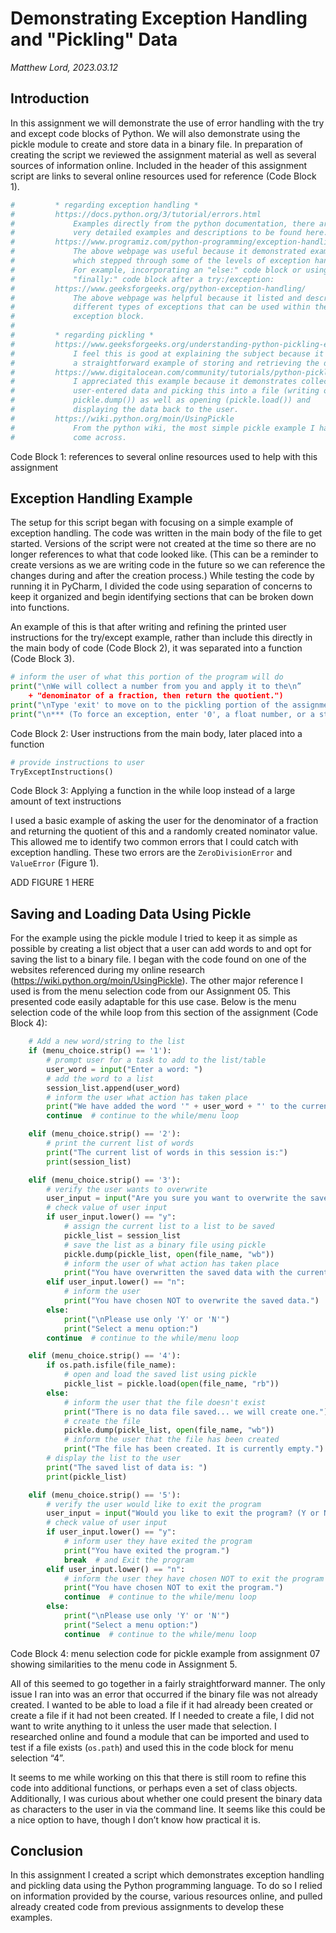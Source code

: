 # Demonstrating Exception Handling and "Pickling" Data
*Matthew Lord, 2023.03.12*

## Introduction

In this assignment we will demonstrate the use of error handling with the try and except code blocks of Python. We will also demonstrate using the pickle module to create and store data in a binary file. In preparation of creating the script we reviewed the assignment material as well as several sources of information online. Included in the header of this assignment script are links to several online resources used for reference (Code Block 1).

```python
#         * regarding exception handling *
#         https://docs.python.org/3/tutorial/errors.html
#             Examples directly from the python documentation, there are
#             very detailed examples and descriptions to be found here.
#         https://www.programiz.com/python-programming/exception-handling
#             The above webpage was useful because it demonstrated examples
#             which stepped through some of the levels of exception handling.
#             For example, incorporating an "else:" code block or using the
#             "finally:" code block after a try:/exception:
#         https://www.geeksforgeeks.org/python-exception-handling/
#             The above webpage was helpful because it listed and described
#             different types of exceptions that can be used within the
#             exception block.
#
#         * regarding pickling *
#         https://www.geeksforgeeks.org/understanding-python-pickling-example/
#             I feel this is good at explaining the subject because it gives
#             a straightforward example of storing and retrieving the data.
#         https://www.digitalocean.com/community/tutorials/python-pickle-example
#             I appreciated this example because it demonstrates collecting
#             user-entered data and picking this into a file (writing of
#             pickle.dump()) as well as opening (pickle.load()) and
#             displaying the data back to the user.
#         https://wiki.python.org/moin/UsingPickle
#             From the python wiki, the most simple pickle example I have
#             come across.
```
Code Block 1: references to several online resources used to help with this assignment


## Exception Handling Example

The setup for this script began with focusing on a simple example of exception handling. The code was written in the main body of the file to get started. Versions of the script were not created at the time so there are no longer references to what that code looked like. (This can be a reminder to create versions as we are writing code in the future so we can reference the changes during and after the creation process.) While testing the code by running it in PyCharm, I divided the code using separation of concerns to keep it organized and begin identifying sections that can be broken down into functions.

An example of this is that after writing and refining the printed user instructions for the try/except example, rather than include this directly in the main body of code (Code Block 2), it was separated into a function (Code Block 3).

```python
# inform the user of what this portion of the program will do
print("\nWe will collect a number from you and apply it to the\n” 
    + "denominator of a fraction, then return the quotient.")
print("\nType 'exit' to move on to the pickling portion of the assignment...")
print("\n*** (To force an exception, enter '0', a float number, or a string other than 'exit'.) ***”)
```
Code Block 2: User instructions from the main body, later placed into a function

```python
# provide instructions to user
TryExceptInstructions()
```
Code Block 3: Applying a function in the while loop instead of a large amount of text instructions

I used a basic example of asking the user for the denominator of a fraction and returning the quotient of this and a randomly created nominator value. This allowed me to identify two common errors that I could catch with exception handling. These two errors are the `ZeroDivisionError` and `ValueError` (Figure 1).

ADD FIGURE 1 HERE

## Saving and Loading Data Using Pickle

For the example using the pickle module I tried to keep it as simple as possible by creating a list object that a user can add words to and opt for saving the list to a binary file. I began with the code found on one of the websites referenced during my online research (https://wiki.python.org/moin/UsingPickle). The other major reference I used is from the menu selection code from our Assignment 05. This presented code easily adaptable for this use case. Below is the menu selection code of the while loop from this section of the assignment (Code Block 4):
```python
    # Add a new word/string to the list
    if (menu_choice.strip() == '1'):
        # prompt user for a task to add to the list/table
        user_word = input("Enter a word: ")
        # add the word to a list
        session_list.append(user_word)
        # inform the user what action has taken place
        print("We have added the word '" + user_word + "' to the current session list.")
        continue  # continue to the while/menu loop

    elif (menu_choice.strip() == '2'):
        # print the current list of words
        print("The current list of words in this session is:")
        print(session_list)

    elif (menu_choice.strip() == '3'):
        # verify the user wants to overwrite
        user_input = input("Are you sure you want to overwrite the saved data? (Y or N): ")
        # check value of user input
        if user_input.lower() == "y":
            # assign the current list to a list to be saved
            pickle_list = session_list
            # save the list as a binary file using pickle
            pickle.dump(pickle_list, open(file_name, "wb"))
            # inform the user of what action has taken place
            print("You have overwritten the saved data with the current list of words.")
        elif user_input.lower() == "n":
            # inform the user
            print("You have chosen NOT to overwrite the saved data.")
        else:
            print("\nPlease use only 'Y' or 'N'")
            print("Select a menu option:")
        continue  # continue to the while/menu loop

    elif (menu_choice.strip() == '4'):
        if os.path.isfile(file_name):
            # open and load the saved list using pickle
            pickle_list = pickle.load(open(file_name, "rb"))
        else:
            # inform the user that the file doesn't exist
            print("There is no data file saved... we will create one.")
            # create the file
            pickle.dump(pickle_list, open(file_name, "wb"))
            # inform the user that the file has been created
            print("The file has been created. It is currently empty.")
        # display the list to the user
        print("The saved list of data is: ")
        print(pickle_list)

    elif (menu_choice.strip() == '5'):
        # verify the user would like to exit the program
        user_input = input("Would you like to exit the program? (Y or N): ")
        # check value of user input
        if user_input.lower() == "y":
            # inform user they have exited the program
            print("You have exited the program.")
            break  # and Exit the program
        elif user_input.lower() == "n":
            # inform the user they have chosen NOT to exit the program
            print("You have chosen NOT to exit the program.")
            continue  # continue to the while/menu loop
        else:
            print("\nPlease use only 'Y' or 'N'")
            print("Select a menu option:")
            continue  # continue to the while/menu loop
```
Code Block 4: menu selection code for pickle example from assignment 07 showing similarities to the menu code in Assignment 5.

All of this seemed to go together in a fairly straightforward manner. The only issue I ran into was an error that occurred if the binary file was not already created. I wanted to be able to load a file if it had already been created or create a file if it had not been created. If I needed to create a file, I did not want to write anything to it unless the user made that selection. I researched online and found a module that can be imported and used to test if a file exists (`os.path`) and used this in the code block for menu selection “4”.

It seems to me while working on this that there is still room to refine this code into additional functions, or perhaps even a set of class objects. Additionally, I was curious about whether one could present the binary data as characters to the user in via the command line. It seems like this could be a nice option to have, though I don’t know how practical it is. 

## Conclusion

In this assignment I created a script which demonstrates exception handling and pickling data using the Python programming language. To do so I relied on information provided by the course, various resources online, and pulled already created code from previous assignments to develop these examples. 

